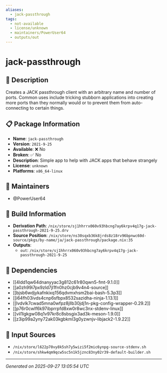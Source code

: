 ```yaml
---
aliases:
  - jack-passthrough
tags:
  - not-available
  - license/unknown
  - maintainers/PowerUser64
  - outputs/out
---
```


# jack-passthrough

## 📝 Description

Creates a JACK passthrough client with an arbitrary name and number of
ports. Common uses include tricking stubborn applications into creating
more ports than they normally would or to prevent them from
auto-connecting to certain things.


## 📋 Package Information

- **Name**: `jack-passthrough`
- **Version**: `2021-9-25`
- **Available**: ❌ No
- **Broken**: ✅ No
- **Description**: Simple app to help with JACK apps that behave strangely
- **License**: `unknown`
- **Platforms**: `x86_64-linux`
## 👥 Maintainers

- @PowerUser64


## 🔧 Build Information

- **Derivation Path**: `/nix/store/sj1hhrrx060v93hbcng7ay6krpv4q17g-jack-passthrough-2021-9-25.drv`
- **Source Position**: `/nix/store/ns30sqxb36k8jrds8z18rv96bpnwc60d-source/pkgs/by-name/ja/jack-passthrough/package.nix:35`
- **Outputs**:
  - `out`:  `/nix/store/sj1hhrrx060v93hbcng7ay6krpv4q17g-jack-passthrough-2021-9-25`

## 🔗 Dependencies

- [[4ldd1qw64dnanyyac3g812c61r80qwn5-fmt-9.1.0]]
- [[a0zh99i7px9zld7jl1fn0hz0cjb9v4n4-source]]
- [[bjsb6wdjykafnkixq156qdvmxhsm2bai-bash-5.3p3]]
- [[i64fh03ivds4cnp6sfbpx8532sazidha-ninja-1.13.1]]
- [[lvdvlk7cwad5mna0wfpz8jllb30jdj1n-pkg-config-wrapper-0.29.2]]
- [[p76r0cwlf6k97ibprrpfd8xw0r8wc3nx-stdenv-linux]]
- [[vil1lgkgw08q1v97kr8c8sbsgix3ad3k-meson-1.9.0]]
- [[z3ip99a2yny72ak03kgbkml3g0yzwnjv-libjack2-1.9.22]]

## 📁 Input Sources

- `/nix/store/l622p70vy8k5sh7y5wizi5f2mic6ynpg-source-stdenv.sh`
- `/nix/store/shkw4qm9qcw5sc5n1k5jznc83ny02r39-default-builder.sh`

---
*Generated on 2025-09-27 13:05:54 UTC*
